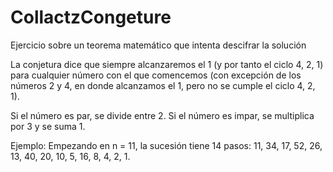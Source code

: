 # CollactzCongeture
Ejercicio sobre un teorema matemático que intenta descifrar la solución


La conjetura dice que siempre alcanzaremos el 1 (y por tanto el ciclo 4, 2, 1) para cualquier número con el que comencemos (con excepción de los números 2 y 4, 
en donde alcanzamos el 1, pero no se cumple el ciclo 4, 2, 1).

Si el número es par, se divide entre 2.
Si el número es impar, se multiplica por 3 y se suma 1.

Ejemplo:
Empezando en n = 11, la sucesión tiene 14 pasos: 11, 34, 17, 52, 26, 13, 40, 20, 10, 5, 16, 8, 4, 2, 1.
